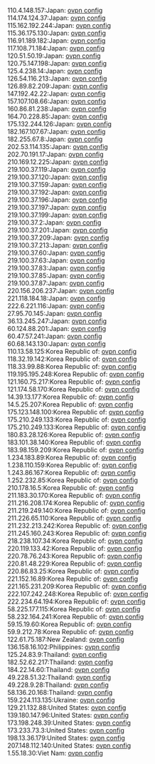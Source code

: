 110.4.148.157:Japan: [ovpn config](vpn/110_4_148_157.ovpn)  
114.174.124.37:Japan: [ovpn config](vpn/114_174_124_37.ovpn)  
115.162.192.244:Japan: [ovpn config](vpn/115_162_192_244.ovpn)  
115.36.175.130:Japan: [ovpn config](vpn/115_36_175_130.ovpn)  
116.91.189.182:Japan: [ovpn config](vpn/116_91_189_182.ovpn)  
117.108.71.184:Japan: [ovpn config](vpn/117_108_71_184.ovpn)  
120.51.50.19:Japan: [ovpn config](vpn/120_51_50_19.ovpn)  
120.75.147.198:Japan: [ovpn config](vpn/120_75_147_198.ovpn)  
125.4.238.14:Japan: [ovpn config](vpn/125_4_238_14.ovpn)  
126.54.116.213:Japan: [ovpn config](vpn/126_54_116_213.ovpn)  
126.89.82.209:Japan: [ovpn config](vpn/126_89_82_209.ovpn)  
147.192.42.22:Japan: [ovpn config](vpn/147_192_42_22.ovpn)  
157.107.108.66:Japan: [ovpn config](vpn/157_107_108_66.ovpn)  
160.86.81.238:Japan: [ovpn config](vpn/160_86_81_238.ovpn)  
164.70.228.85:Japan: [ovpn config](vpn/164_70_228_85.ovpn)  
175.132.244.126:Japan: [ovpn config](vpn/175_132_244_126.ovpn)  
182.167.107.67:Japan: [ovpn config](vpn/182_167_107_67.ovpn)  
182.255.67.8:Japan: [ovpn config](vpn/182_255_67_8.ovpn)  
202.53.114.135:Japan: [ovpn config](vpn/202_53_114_135.ovpn)  
202.70.191.17:Japan: [ovpn config](vpn/202_70_191_17.ovpn)  
210.169.12.225:Japan: [ovpn config](vpn/210_169_12_225.ovpn)  
219.100.37.119:Japan: [ovpn config](vpn/219_100_37_119.ovpn)  
219.100.37.120:Japan: [ovpn config](vpn/219_100_37_120.ovpn)  
219.100.37.159:Japan: [ovpn config](vpn/219_100_37_159.ovpn)  
219.100.37.192:Japan: [ovpn config](vpn/219_100_37_192.ovpn)  
219.100.37.196:Japan: [ovpn config](vpn/219_100_37_196.ovpn)  
219.100.37.197:Japan: [ovpn config](vpn/219_100_37_197.ovpn)  
219.100.37.199:Japan: [ovpn config](vpn/219_100_37_199.ovpn)  
219.100.37.2:Japan: [ovpn config](vpn/219_100_37_2.ovpn)  
219.100.37.201:Japan: [ovpn config](vpn/219_100_37_201.ovpn)  
219.100.37.209:Japan: [ovpn config](vpn/219_100_37_209.ovpn)  
219.100.37.213:Japan: [ovpn config](vpn/219_100_37_213.ovpn)  
219.100.37.60:Japan: [ovpn config](vpn/219_100_37_60.ovpn)  
219.100.37.63:Japan: [ovpn config](vpn/219_100_37_63.ovpn)  
219.100.37.83:Japan: [ovpn config](vpn/219_100_37_83.ovpn)  
219.100.37.85:Japan: [ovpn config](vpn/219_100_37_85.ovpn)  
219.100.37.87:Japan: [ovpn config](vpn/219_100_37_87.ovpn)  
220.156.206.237:Japan: [ovpn config](vpn/220_156_206_237.ovpn)  
221.118.184.18:Japan: [ovpn config](vpn/221_118_184_18.ovpn)  
222.6.221.116:Japan: [ovpn config](vpn/222_6_221_116.ovpn)  
27.95.70.145:Japan: [ovpn config](vpn/27_95_70_145.ovpn)  
36.13.245.247:Japan: [ovpn config](vpn/36_13_245_247.ovpn)  
60.124.88.201:Japan: [ovpn config](vpn/60_124_88_201.ovpn)  
60.47.57.241:Japan: [ovpn config](vpn/60_47_57_241.ovpn)  
60.68.143.130:Japan: [ovpn config](vpn/60_68_143_130.ovpn)  
110.13.58.125:Korea Republic of: [ovpn config](vpn/110_13_58_125.ovpn)  
118.32.19.142:Korea Republic of: [ovpn config](vpn/118_32_19_142.ovpn)  
118.33.99.88:Korea Republic of: [ovpn config](vpn/118_33_99_88.ovpn)  
119.195.195.248:Korea Republic of: [ovpn config](vpn/119_195_195_248.ovpn)  
121.160.75.217:Korea Republic of: [ovpn config](vpn/121_160_75_217.ovpn)  
121.174.58.170:Korea Republic of: [ovpn config](vpn/121_174_58_170.ovpn)  
14.39.13.177:Korea Republic of: [ovpn config](vpn/14_39_13_177.ovpn)  
14.5.25.207:Korea Republic of: [ovpn config](vpn/14_5_25_207.ovpn)  
175.123.148.100:Korea Republic of: [ovpn config](vpn/175_123_148_100.ovpn)  
175.210.249.133:Korea Republic of: [ovpn config](vpn/175_210_249_133.ovpn)  
175.210.249.133:Korea Republic of: [ovpn config](vpn/175_210_249_133.ovpn)  
180.83.28.126:Korea Republic of: [ovpn config](vpn/180_83_28_126.ovpn)  
183.101.38.140:Korea Republic of: [ovpn config](vpn/183_101_38_140.ovpn)  
183.98.159.209:Korea Republic of: [ovpn config](vpn/183_98_159_209.ovpn)  
1.234.183.89:Korea Republic of: [ovpn config](vpn/1_234_183_89.ovpn)  
1.238.110.159:Korea Republic of: [ovpn config](vpn/1_238_110_159.ovpn)  
1.243.86.167:Korea Republic of: [ovpn config](vpn/1_243_86_167.ovpn)  
1.252.232.85:Korea Republic of: [ovpn config](vpn/1_252_232_85.ovpn)  
210.178.16.5:Korea Republic of: [ovpn config](vpn/210_178_16_5.ovpn)  
211.183.30.170:Korea Republic of: [ovpn config](vpn/211_183_30_170.ovpn)  
211.216.208.174:Korea Republic of: [ovpn config](vpn/211_216_208_174.ovpn)  
211.219.249.140:Korea Republic of: [ovpn config](vpn/211_219_249_140.ovpn)  
211.226.65.110:Korea Republic of: [ovpn config](vpn/211_226_65_110.ovpn)  
211.232.213.242:Korea Republic of: [ovpn config](vpn/211_232_213_242.ovpn)  
211.245.160.243:Korea Republic of: [ovpn config](vpn/211_245_160_243.ovpn)  
218.238.107.34:Korea Republic of: [ovpn config](vpn/218_238_107_34.ovpn)  
220.119.133.42:Korea Republic of: [ovpn config](vpn/220_119_133_42.ovpn)  
220.78.76.243:Korea Republic of: [ovpn config](vpn/220_78_76_243.ovpn)  
220.81.48.229:Korea Republic of: [ovpn config](vpn/220_81_48_229.ovpn)  
220.86.83.25:Korea Republic of: [ovpn config](vpn/220_86_83_25.ovpn)  
221.152.16.89:Korea Republic of: [ovpn config](vpn/221_152_16_89.ovpn)  
221.165.231.209:Korea Republic of: [ovpn config](vpn/221_165_231_209.ovpn)  
222.107.242.248:Korea Republic of: [ovpn config](vpn/222_107_242_248.ovpn)  
222.234.64.194:Korea Republic of: [ovpn config](vpn/222_234_64_194.ovpn)  
58.225.177.115:Korea Republic of: [ovpn config](vpn/58_225_177_115.ovpn)  
58.232.164.241:Korea Republic of: [ovpn config](vpn/58_232_164_241.ovpn)  
59.15.19.60:Korea Republic of: [ovpn config](vpn/59_15_19_60.ovpn)  
59.9.212.78:Korea Republic of: [ovpn config](vpn/59_9_212_78.ovpn)  
122.61.75.187:New Zealand: [ovpn config](vpn/122_61_75_187.ovpn)  
136.158.16.102:Philippines: [ovpn config](vpn/136_158_16_102.ovpn)  
125.24.83.9:Thailand: [ovpn config](vpn/125_24_83_9.ovpn)  
182.52.62.217:Thailand: [ovpn config](vpn/182_52_62_217.ovpn)  
184.22.14.60:Thailand: [ovpn config](vpn/184_22_14_60.ovpn)  
49.228.51.32:Thailand: [ovpn config](vpn/49_228_51_32.ovpn)  
49.228.9.28:Thailand: [ovpn config](vpn/49_228_9_28.ovpn)  
58.136.20.168:Thailand: [ovpn config](vpn/58_136_20_168.ovpn)  
159.224.113.135:Ukraine: [ovpn config](vpn/159_224_113_135.ovpn)  
129.21.132.88:United States: [ovpn config](vpn/129_21_132_88.ovpn)  
139.180.147.96:United States: [ovpn config](vpn/139_180_147_96.ovpn)  
173.198.248.39:United States: [ovpn config](vpn/173_198_248_39.ovpn)  
173.233.73.3:United States: [ovpn config](vpn/173_233_73_3.ovpn)  
198.13.36.179:United States: [ovpn config](vpn/198_13_36_179.ovpn)  
207.148.112.140:United States: [ovpn config](vpn/207_148_112_140.ovpn)  
1.55.18.30:Viet Nam: [ovpn config](vpn/1_55_18_30.ovpn)  
